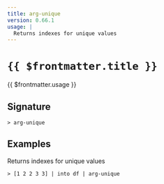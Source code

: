 ```yaml
---
title: arg-unique
version: 0.66.1
usage: |
  Returns indexes for unique values
---
```


# <code>{{ $frontmatter.title }}</code>

<div style='white-space: pre-wrap;'>{{ $frontmatter.usage }}</div>

## Signature

```> arg-unique ```

## Examples

Returns indexes for unique values
```shell
> [1 2 2 3 3] | into df | arg-unique
```

